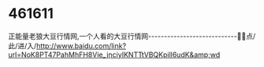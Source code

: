 # 461611
正能量老狼大豆行情网,一个人看的大豆行情网----------------------------💇💇点/此/进/入/http://www.baidu.com/link?url=NoK8PT47PahMhFH8Vie_jnciyIKNTTtVBQKpill6udK&amp;wd
